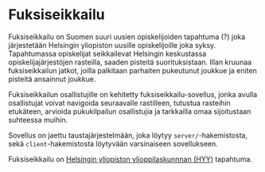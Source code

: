 # Fuksiseikkailu

Fuksiseikkailu on Suomen suuri uusien opiskelijoiden tapahtuma (?) joka
järjestetään Helsingin yliopiston uusille opiskelijoille joka syksy.
Tapahtumassa opiskelijat seikkailevat Helsingin keskustassa
opiskelijajärjestöjen rasteilla, saaden pisteitä suorituksistaan.
Illan kruunaa fuksiseikkailun jatkot, joilla palkitaan parhaiten pukeutunut
joukkue ja eniten pisteitä ansainnut joukkue.

Fuksiseikkailun osallistujille on kehitetty fuksiseikkailu-sovellus, jonka
avulla osallistujat voivat navigoida seuraavalle rastilleen, tutustua rasteihin
etukäteen, arvioida pukukilpailun osallistujia ja tarkkailla omaa sijoitustaan
suhteessa muihin.

Sovellus on jaettu taustajärjestelmään, joka löytyy `server/`-hakemistosta,
sekä `client`-hakemistosta löytyvään varsinaiseen sovellukseen.

Fuksiseikkailu on [Helsingin yliopiston ylioppilaskunnnan (HYY)](https://www.hyy.fi/)
tapahtuma.
